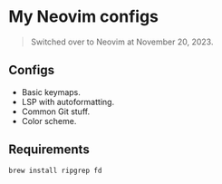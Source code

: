 # My Neovim configs

> Switched over to Neovim at November 20, 2023.

## Configs

- Basic keymaps.
- LSP with autoformatting.
- Common Git stuff.
- Color scheme.

## Requirements

```bash
brew install ripgrep fd
```
